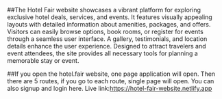 ##The Hotel Fair website showcases a vibrant platform for exploring exclusive hotel deals, services, and events. It features visually appealing layouts with detailed information about amenities, packages, and offers. Visitors can easily browse options, book rooms, or register for events through a seamless user interface. A gallery, testimonials, and location details enhance the user experience. Designed to attract travelers and event attendees, the site provides all necessary tools for planning a memorable stay or event.


##If you open the hotel.fair website, one page application will open. Then there are 5 routes, if you go to each route, single page will open. You can also signup and login here.
Live link:https://hotel-fair-website.netlify.app
